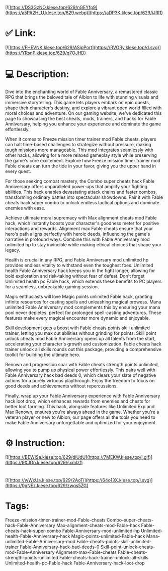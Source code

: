 [![https://DS3GzNO.klese.top/629/nGEYfp9](https://a5PA2HLU.klese.top/629.webp)](https://aDP3K.klese.top/629/iJRl1)
# ✅ Link:
[![https://FHEVNK.klese.top/629/ASipPort](https://RVORy.klese.top/d.svg)](https://YRsnP.klese.top/629/q7OJHD)
# 💻 Description:
Dive into the enchanting world of Fable Anniversary, a remastered classic RPG that brings the beloved tale of Albion to life with stunning visuals and immersive storytelling. This game lets players embark on epic quests, shape their character's destiny, and explore a vibrant open world filled with moral choices and adventure. On our gaming website, we've dedicated this page to showcasing the best cheats, mods, trainers, and hacks for Fable Anniversary, helping you enhance your experience and dominate the game effortlessly.



When it comes to Freeze mission timer trainer mod Fable cheats, players can halt time-based challenges to strategize without pressure, making tough missions more manageable. This mod integrates seamlessly with other hacks, allowing for a more relaxed gameplay style while preserving the game's core excitement. Explore how Freeze mission timer trainer mod Fable cheats can turn the tide in your favor, giving you the upper hand in every quest.



For those seeking combat mastery, the Combo super cheats hack Fable Anniversary offers unparalleled power-ups that amplify your fighting abilities. This hack enables devastating attack chains and faster combos, transforming ordinary battles into spectacular showdowns. Pair it with Fable cheats hack super combo to unlock endless tactical options and dominate enemies with ease.



Achieve ultimate moral supremacy with Max alignment cheats mod Fable hack, which instantly boosts your character's goodness meter for positive interactions and rewards. Alignment max Fable cheats ensure that your hero's path aligns perfectly with heroic deeds, influencing the game's narrative in profound ways. Combine this with Fable Anniversary mod unlimited hp to stay invincible while making ethical choices that shape your legacy.



Health is crucial in any RPG, and Fable Anniversary mod unlimited hp provides endless vitality to withstand even the toughest foes. Unlimited health Fable Anniversary hack keeps you in the fight longer, allowing for bold exploration and risk-taking without fear of defeat. Don't forget Unlimited health pc Fable hack, which extends these benefits to PC players for a seamless, unbreakable gaming session.



Magic enthusiasts will love Magic points unlimited Fable hack, granting infinite resources for casting spells and unleashing magical prowess. Mana unlimited Fable Anniversary mod complements this by ensuring your mana pool never depletes, perfect for prolonged spell-casting adventures. These features make every magical encounter more dynamic and enjoyable.



Skill development gets a boost with Fable cheats points skill unlimited trainer, letting you max out abilities without grinding for points. Skill point unlock cheats mod Fable Anniversary opens up all talents from the start, accelerating your character's growth and customization. Fable cheats hack trainer unlock all skills rounds out this package, providing a comprehensive toolkit for building the ultimate hero.



Renown and progression soar with Fable cheats strength points unlimited, allowing you to pump up physical power effortlessly. This pairs well with Fable Anniversary hack bad deeds 0, which clears your slate of negative actions for a purely virtuous playthrough. Enjoy the freedom to focus on good deeds and achievements without repercussions.



Finally, wrap up your Fable Anniversary experience with Fable Anniversary hack loot drop, which enhances rewards from enemies and chests for better loot farming. This hack, alongside features like Unlimited Exp and Max Renown, ensures you're always ahead in the game. Whether you're a veteran player or new to Albion, our page offers all the tools you need to make Fable Anniversary unforgettable and optimized for your enjoyment.

# ⚙️ Instruction:
[![https://BEWISa.klese.top/629/diUdU](https://7MEKW.klese.top/i.gif)](https://9XJGn.klese.top/629/sxmIzf)
#
[![https://wWxUa.klese.top/629/2AoTi](https://64o13X.klese.top/l.svg)](https://0gNEz.klese.top/629/zwqs5ZG)
# Tags:
Freeze-mission-timer-trainer-mod-Fable-cheats Combo-super-cheats-hack-Fable-Anniversary Max-alignment-cheats-mod-Fable-hack Fable-cheats-hack-super-combo Fable-Anniversary-mod-unlimited-hp Unlimited-health-Fable-Anniversary-hack Magic-points-unlimited-Fable-hack Mana-unlimited-Fable-Anniversary-mod Fable-cheats-points-skill-unlimited-trainer Fable-Anniversary-hack-bad-deeds-0 Skill-point-unlock-cheats-mod-Fable-Anniversary Alignment-max-Fable-cheats Fable-cheats-strength-points-unlimited Fable-cheats-hack-trainer-unlock-all-skills Unlimited-health-pc-Fable-hack Fable-Anniversary-hack-loot-drop







